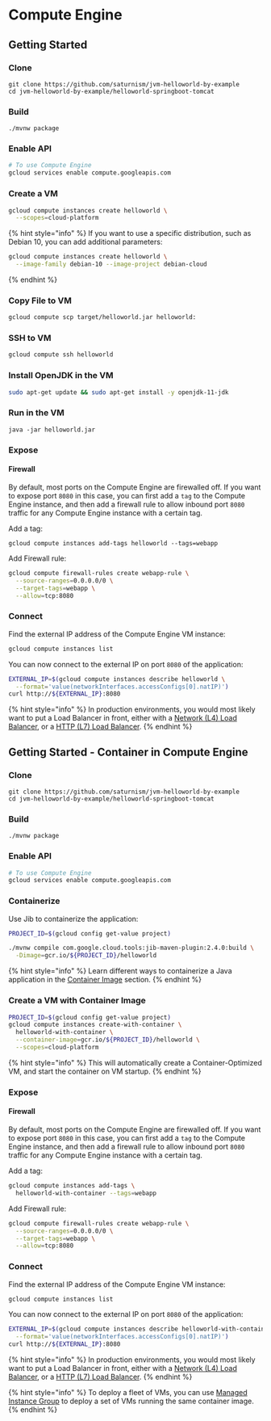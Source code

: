 # Compute Engine

## Getting Started

### Clone

```text
git clone https://github.com/saturnism/jvm-helloworld-by-example
cd jvm-helloworld-by-example/helloworld-springboot-tomcat
```

### Build

```text
./mvnw package
```

### Enable API

```bash
# To use Compute Engine
gcloud services enable compute.googleapis.com
```

### Create a VM

```bash
gcloud compute instances create helloworld \
  --scopes=cloud-platform
```

{% hint style="info" %}
If you want to use a specific distribution, such as Debian 10, you can add additional parameters:

```bash
gcloud compute instances create helloworld \
  --image-family debian-10 --image-project debian-cloud
```
{% endhint %}

### Copy File to VM

```bash
gcloud compute scp target/helloworld.jar helloworld:
```

### SSH to VM

```bash
gcloud compute ssh helloworld
```

### Install OpenJDK in the VM

```bash
sudo apt-get update && sudo apt-get install -y openjdk-11-jdk
```

### Run in the VM

```text
java -jar helloworld.jar
```

### Expose

#### Firewall

By default, most ports on the Compute Engine are firewalled off.  If you want to expose port `8080` in this case, you can first add a `tag` to the Compute Engine instance, and then add a firewall rule to allow inbound port `8080` traffic for any Compute Engine instance with a certain tag.

Add a tag:

```text
gcloud compute instances add-tags helloworld --tags=webapp
```

Add Firewall rule:

```bash
gcloud compute firewall-rules create webapp-rule \
  --source-ranges=0.0.0.0/0 \
  --target-tags=webapp \
  --allow=tcp:8080
```

### Connect

Find the external IP address of the Compute Engine VM instance:

```bash
gcloud compute instances list
```

You can now connect to the external IP on port `8080` of the application:

```bash
EXTERNAL_IP=$(gcloud compute instances describe helloworld \
  --format='value(networkInterfaces.accessConfigs[0].natIP)')
curl http://${EXTERNAL_IP}:8080
```

{% hint style="info" %}
In production environments, you would most likely want to put a Load Balancer in front, either with a [Network \(L4\) Load Balancer](https://cloud.google.com/load-balancing/docs/network/setting-up-network), or a [HTTP \(L7\) Load Balancer](https://cloud.google.com/load-balancing/docs/https/ext-http-lb-simple).
{% endhint %}

## Getting Started - Container in Compute Engine

### Clone

```text
git clone https://github.com/saturnism/jvm-helloworld-by-example
cd jvm-helloworld-by-example/helloworld-springboot-tomcat
```

### Build

```text
./mvnw package
```

### Enable API

```bash
# To use Compute Engine
gcloud services enable compute.googleapis.com
```

### Containerize

Use Jib to containerize the application:

```bash
PROJECT_ID=$(gcloud config get-value project)

./mvnw compile com.google.cloud.tools:jib-maven-plugin:2.4.0:build \
  -Dimage=gcr.io/${PROJECT_ID}/helloworld
```

{% hint style="info" %}
Learn different ways to containerize a Java application in the [Container Image](../../deployment/docker/container-image.md) section.
{% endhint %}

### Create a VM with Container Image

```bash
PROJECT_ID=$(gcloud config get-value project)
gcloud compute instances create-with-container \
  helloworld-with-container \
  --container-image=gcr.io/${PROJECT_ID}/helloworld \
  --scopes=cloud-platform
```

{% hint style="info" %}
This will automatically create a Container-Optimized VM, and start the container on VM startup.
{% endhint %}

### Expose

#### Firewall

By default, most ports on the Compute Engine are firewalled off.  If you want to expose port `8080` in this case, you can first add a `tag` to the Compute Engine instance, and then add a firewall rule to allow inbound port `8080` traffic for any Compute Engine instance with a certain tag.

Add a tag:

```bash
gcloud compute instances add-tags \
  helloworld-with-container --tags=webapp
```

Add Firewall rule:

```bash
gcloud compute firewall-rules create webapp-rule \
  --source-ranges=0.0.0.0/0 \
  --target-tags=webapp \
  --allow=tcp:8080
```

### Connect

Find the external IP address of the Compute Engine VM instance:

```bash
gcloud compute instances list
```

You can now connect to the external IP on port `8080` of the application:

```bash
EXTERNAL_IP=$(gcloud compute instances describe helloworld-with-container \
  --format='value(networkInterfaces.accessConfigs[0].natIP)')
curl http://${EXTERNAL_IP}:8080
```

{% hint style="info" %}
In production environments, you would most likely want to put a Load Balancer in front, either with a [Network \(L4\) Load Balancer](https://cloud.google.com/load-balancing/docs/network/setting-up-network), or a [HTTP \(L7\) Load Balancer](https://cloud.google.com/load-balancing/docs/https/ext-http-lb-simple).
{% endhint %}

{% hint style="info" %}
To deploy a fleet of VMs, you can use [Managed Instance Group](https://cloud.google.com/compute/docs/containers/deploying-containers#managedinstancegroupcontainer) to deploy a set of VMs running the same container image.
{% endhint %}

